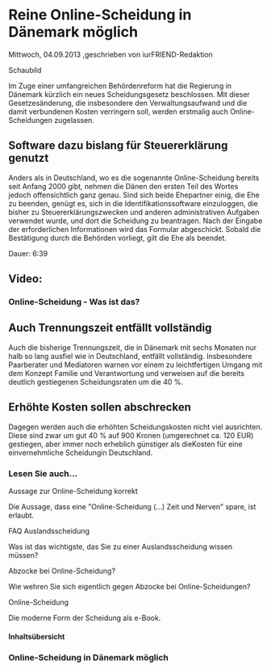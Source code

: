 # Reine Online-Scheidung in Dänemark möglich

Mittwoch, 04.09.2013 ,geschrieben von iurFRIEND-Redaktion

Schaubild

Im Zuge einer umfangreichen Behördenreform hat die Regierung in Dänemark kürzlich ein neues Scheidungsgesetz beschlossen. Mit dieser Gesetzesänderung, die insbesondere den Verwaltungsaufwand und die damit verbundenen Kosten verringern soll, werden erstmalig auch Online-Scheidungen zugelassen.

## Software dazu bislang für Steuererklärung genutzt

Anders als in Deutschland, wo es die sogenannte Online-Scheidung bereits seit Anfang 2000 gibt, nehmen die Dänen den ersten Teil des Wortes jedoch offensichtlich ganz genau. Sind sich beide Ehepartner einig, die Ehe zu beenden, genügt es, sich in die Identifikationssoftware einzuloggen, die bisher zu Steuererklärungszwecken und anderen administrativen Aufgaben verwendet wurde, und dort die Scheidung zu beantragen. Nach der Eingabe der erforderlichen Informationen wird das Formular abgeschickt. Sobald die Bestätigung durch die Behörden vorliegt, gilt die Ehe als beendet.

Dauer: 6:39

## Video:

### Online-Scheidung - Was ist das?

## Auch Trennungszeit entfällt vollständig

Auch die bisherige Trennungszeit, die in Dänemark mit sechs Monaten nur halb so lang ausfiel wie in Deutschland, entfällt vollständig. Insbesondere Paarberater und Mediatoren warnen vor einem zu leichtfertigen Umgang mit dem Konzept Familie und Verantwortung und verweisen auf die bereits deutlich gestiegenen Scheidungsraten um die 40 %.

## Erhöhte Kosten sollen abschrecken

Dagegen werden auch die erhöhten Scheidungskosten nicht viel ausrichten. Diese sind zwar um gut 40 % auf 900 Kronen (umgerechnet ca. 120 EUR) gestiegen, aber immer noch erheblich günstiger als dieKosten für eine einvernehmliche Scheidungin Deutschland.

### Lesen Sie auch...

Aussage zur Online-Scheidung korrekt

Die Aussage, dass eine "Online-Scheidung (…) Zeit und Nerven" spare, ist erlaubt.

FAQ Auslandsscheidung

Was ist das wichtigste, das Sie zu einer Auslandsscheidung wissen müssen?

Abzocke bei Online-Scheidung?

Wie wehren Sie sich eigentlich gegen Abzocke bei Online-Scheidungen?

Online-Scheidung

Die moderne Form der Scheidung als e-Book.

#### Inhaltsübersicht

### Online-Scheidung in Dänemark möglich